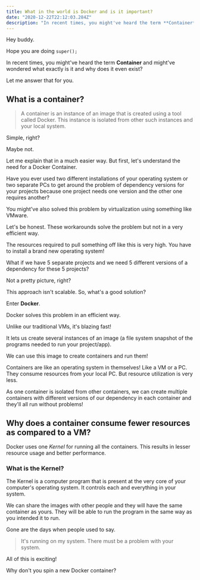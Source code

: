 ```yaml
---
title: What in the world is Docker and is it important? 
date: "2020-12-22T22:12:03.284Z"
description: "In recent times, you might've heard the term **Container** and might've wondered what exactly is it and why does it even exist? Let me answer that for you."
---
```


Hey buddy.

Hope you are doing `super();`

In recent times, you might've heard the term **Container** and might've wondered what exactly is it and why does it even exist?

Let me answer that for you.

## What is a container?

> A container is an instance of an image that is created using a tool called Docker. This instance is isolated from other such instances and your local system.


Simple, right?

Maybe not.

Let me explain that in a much easier way. But first, let's understand the need for a Docker Container.

Have you ever used two different installations of your operating system or two separate PCs to get around the problem of dependency versions for your projects because one project needs one version and the other one requires another?

You might've also solved this problem by virtualization using something like VMware.

Let's be honest. These workarounds solve the problem but not in a very efficient way.

The resources required to pull something off like this is very high. You have to install a brand new operating system!

What if we have 5 separate projects and we need 5 different versions of a dependency for these 5 projects?

Not a pretty picture, right?

This approach isn't scalable. So, what's a good solution?

Enter **Docker**.

Docker solves this problem in an efficient way.

Unlike our traditional VMs, it's blazing fast!

It lets us create several instances of an image (a file system snapshot of the programs needed to run your project/app).

We can use this image to create containers and run them!

Containers are like an operating system in themselves! Like a VM or a PC. They consume resources from your local PC. But resource utilization is very less.

As one container is isolated from other containers, we can create multiple containers with different versions of our dependency in each container and they'll all run without problems!

## Why does a container consume fewer resources as compared to a VM?

Docker uses one *Kernel* for running all the containers.
This results in lesser resource usage and better performance.

### What is the Kernel?

The Kernel is a computer program that is present at the very core of your computer's operating system. It controls each and everything in your system.

We can share the images with other people and they will have the same container as yours. They will be able to run the program in the same way as you intended it to run.

Gone are the days when people used to say.

> It's running on my system. There must be a problem with your system.

All of this is exciting!

Why don't you spin a new Docker container?
